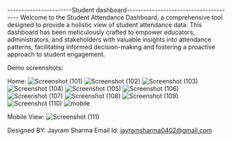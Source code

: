 -----------------------Student dashboard---------------------------------------
Welcome to the Student Attendance Dashboard, a comprehensive tool designed to provide a holistic view of student attendance data. 
This dashboard has been meticulously crafted to empower educators, administrators, and stakeholders with valuable insights into 
attendance patterns, facilitating informed decision-making and fostering a proactive approach to student engagement.

Demo screenshots:

Home:
![Screenshot (101)](https://github.com/jayram0402/Student_dashboard/assets/147648366/9a86b520-27c6-41b9-8bf3-76cf523602f3)
![Screenshot (102)](https://github.com/jayram0402/Student_dashboard/assets/147648366/71e43cd3-e03c-4b33-b566-317d180fefb8)
![Screenshot (103)](https://github.com/jayram0402/Student_dashboard/assets/147648366/579eceff-41e1-474a-881c-bdf29961b6a2)
![Screenshot (104)](https://github.com/jayram0402/Student_dashboard/assets/147648366/63c69d6a-835c-4742-b2ae-ef8b0e3de191)
![Screenshot (105)](https://github.com/jayram0402/Student_dashboard/assets/147648366/02a47f8d-67ea-4796-8118-cdde1e319a67)
![Screenshot (106)](https://github.com/jayram0402/Student_dashboard/assets/147648366/20defce5-6229-43bb-911c-98340ce3b6dd)
![Screenshot (107)](https://github.com/jayram0402/Student_dashboard/assets/147648366/1e896542-fb6d-47c0-887f-e2dd6fea6641)
![Screenshot (108)](https://github.com/jayram0402/Student_dashboard/assets/147648366/7a3a6149-5e0e-4131-8bfc-82a8e92d19fe)
![Screenshot (109)](https://github.com/jayram0402/Student_dashboard/assets/147648366/8a22d5c1-7922-49f4-9da7-a6b20c7938be)
![Screenshot (110)](https://github.com/jayram0402/Student_dashboard/assets/147648366/64d65b1a-7432-402c-8535-2174ca6eec84)
![mobile](https://github.com/jayram0402/Student_dashboard/assets/147648366/9cba5553-d054-406d-ba14-e97912257ab0)

Mobile View:
![Screenshot (111)](https://github.com/jayram0402/Student_dashboard/assets/147648366/0e0fcf28-294a-4c84-8c50-4a24e05fc1c7)

Designed BY: Jayram Sharma 
Email Id: jayramsharma0402@gmail.com
